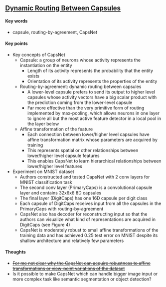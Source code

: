 ## [Dynamic Routing Between Capsules](https://arxiv.org/abs/1710.09829)

#### Key words

- capsule, routing-by-agreement, CapsNet

#### Key points

- Key concepts of CapsNet
	- Capsule: a group of neurons whose activity represents the instantiation on the entity
		- Length of its activity represents the probability that the entity exists
		- Orientation of its activity represents the properties of the entity
	- Routing-by-agreement: dynamic routing between capsules
		- A lower-level capsule prefers to send its output to higher level capsules whose activity vectors have a big scalar product with the prediction coming from the lower-level capsule
		- Far more effective than the very primitive form of routing implemented by max-pooling, which allows neurons in one layer to ignore all but the most active feature detector in a local pool in the layer below
	- Affine transformation of the feature
		- Each connection between lower/higher level capsules have affine transformation matrix whose parameters are acquired by training
		- This represents spatial or other relationships between lower/higher level capsule features
		- This enables CapsNet to learn hierarchical relationships between lower/higher level features
- Experiment on MNIST dataset
	- Authors constructed and tested CapsNet with 2 conv layers for MNIST classification task
	- The second conv layer (PrimaryCaps) is a convolutional capsule layer and contains 32x6x6 8D capsules
	- The final layer (DigitCaps) has one 16D capsule per digit class 
	- Each capsule of DigitCaps receives input from all the capsules in the PrimaryCaps with routing-by-agreement
	- CapsNet also has decoder for reconstructing input so that the authors can visualize what kind of representations are acquired in DigitCaps (see Figure 4)
	- CapsNet is moderately robust to small affine transformations of the training data and has achieved 0.25 test error on MNIST despite its shallow architecture and relatively few parameters

#### Thoughts

- [~~For me not clear why the CapsNet can acquire robustness to affine transformations or view-point variations of the dataset~~](https://medium.com/@pechyonkin/understanding-hintons-capsule-networks-part-ii-how-capsules-work-153b6ade9f66)
- Is it possible to make CapsNet which can handle bigger image input or more complex task like semantic segmentation or object detection?
